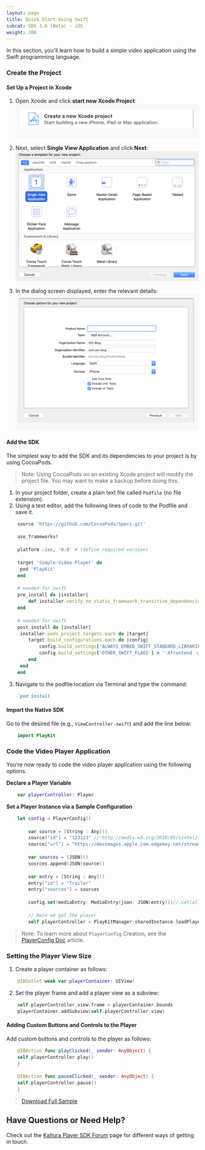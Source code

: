 ```yaml
---
layout: page
title: Quick Start Using Swift
subcat: SDK 3.0 (Beta) - iOS
weight: 300
---
```


In this section, you'll learn how to build a simple video application using the Swift programming language.

### Create the Project  

#### Set Up a Project in Xcode  

1. Open Xcode and click **start new Xcode Project**:
	![help](./v3-images/iOS/newProj.png) 

2. Next, select **Single View Application** and click **Next**:
	![help](./v3-images/iOS/singleView.png) 

3. In the dialog screen displayed, enter the relevant details:
	![help](./v3-images/iOS/projDetails.png) 


#### Add the SDK

The simplest way to add the SDK and its dependencies to your project is by using CocoaPods.

>Note: Using CocoaPods on an existing Xcode project will modify the project file. You may want to make a backup before doing this.

1. In your project folder, create a plain text file called `Podfile` (no file extension).
2. Using a text editor, add the following lines of code to the Podfile and save it.


```ruby
	source 'https://github.com/CocoaPods/Specs.git'

	use_frameworks!

	platform :ios, '8.0' # (define required version)

	target 'Simple-Video-Player' do
 	 pod 'PlayKit'
	end

	# needed for swift
	pre_install do |installer|
    	def installer.verify_no_static_framework_transitive_dependencies; end
	end

	# needed for swift
	post_install do |installer| 
   	 installer.pods_project.targets.each do |target| 
        target.build_configurations.each do |config| 
            config.build_settings['ALWAYS_EMBED_SWIFT_STANDARD_LIBRARIES'] = 'NO'
            config.build_settings['OTHER_SWIFT_FLAGS'] = '-Xfrontend -warn-long-function-bodies=100'
        end 
   	 end 
	end

```
	
3. Navigate to the podfile location via Terminal and type the command:

```ruby
	`pod install
```

#### Import the Native SDK  

Go to the desired file (e.g., `ViewController.swift`) and add the line below:

```swift
	import PlayKit

```

### Code the Video Player Application  

You're now ready to code the video player application using the following options.

**Declare a Player Variable**

```swift
	var playerController: Player

```

**Set a Player Instance via a Sample Configuration** 

```swift
	let config = PlayerConfig()
        
        var source = [String : Any]()
        source["id"] = "123123" //"http://media.w3.org/2010/05/sintel/trailer.mp4"
        source["url"] = "https://devimages.apple.com.edgekey.net/streaming/examples/bipbop_16x9/bipbop_16x9_variant.m3u8"
        
        var sources = [JSON]()
        sources.append(JSON(source))
        
        var entry = [String : Any]()
        entry["id"] = "Trailer"
        entry["sources"] = sources
        
        config.set(mediaEntry: MediaEntry(json: JSON(entry)))//.set(allowPlayerEngineExpose: kAllowAVPlayerExpose)
        
        // Here we get the player
        self.playerController = PlayKitManager.sharedInstance.loadPlayer(config: config)

```

>Note: To learn more about `PlayerConfig` Creation, see the [PlayerConfig Doc]() article.

### Setting the Player View Size  

1. Create a player container as follows: 

```swift
	@IBOutlet weak var playerContainer: UIView!
```
2. Set the player frame and add a player view as a subview:

```swift
	self.playerController.view.frame = playerContainer.bounds
	playerContainer.addSubview(self.playerController.view)

```

#### Adding Custom Buttons and Controls to the Player  

Add custom buttons and controls to the player as follows:

```swift
	@IBAction func playClicked(_ sender: AnyObject) {
	self.playerController.play()
	}
    
	@IBAction func pauseClicked(_ sender: AnyObject) {
	self.playerController.pause()
	}

```


> [Download Full Sample]()



## Have Questions or Need Help?  

Check out the [Kaltura Player SDK Forum](https://forum.kaltura.org/c/playkit) page for different ways of getting in touch.
